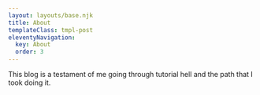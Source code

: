 ```yaml
---
layout: layouts/base.njk
title: About
templateClass: tmpl-post
eleventyNavigation:
  key: About
  order: 3
---
```


This blog is a testament of me going through tutorial hell and the path that I took doing it.
